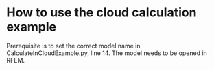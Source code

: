 # How to use the cloud calculation example
Prerequisite is to set the correct model name in CalculateInCloudExample.py, line 14. The model needs to be opened in RFEM.